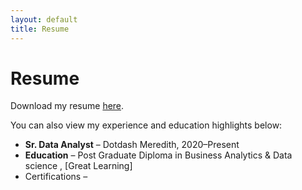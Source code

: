 ```yaml
---
layout: default
title: Resume
---
```


# Resume

Download my resume [here](assets/your-resume.pdf).

You can also view my experience and education highlights below:
- **Sr. Data Analyst** – Dotdash Meredith, 2020–Present
- **Education** – Post Graduate Diploma in Business Analytics & Data science , [Great Learning]
- Certifications – 
